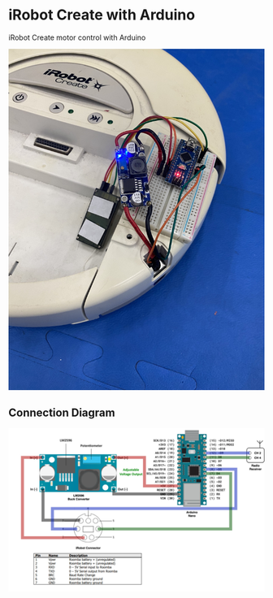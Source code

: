 # iRobot Create with Arduino

iRobot Create motor control with Arduino

![Robot](robot.jpg)

## Connection Diagram

![Diagram](diagram.jpg)